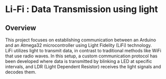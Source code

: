 # Li-Fi : Data Transmission using light 
## Overview

This project focuses on establishing communication between an Arduino and an Atmega32 microcontroller using Light Fidelity (LiFi) technology.  
LiFi utilizes light to transmit data, in contrast to traditional methods like WiFi that use radio waves. In this setup, a custom communication protocol has been developed where data is transmitted by blinking a LED at specific intervals, and LDR (Light Dependent Resistor) receives the light signals and decodes them.
